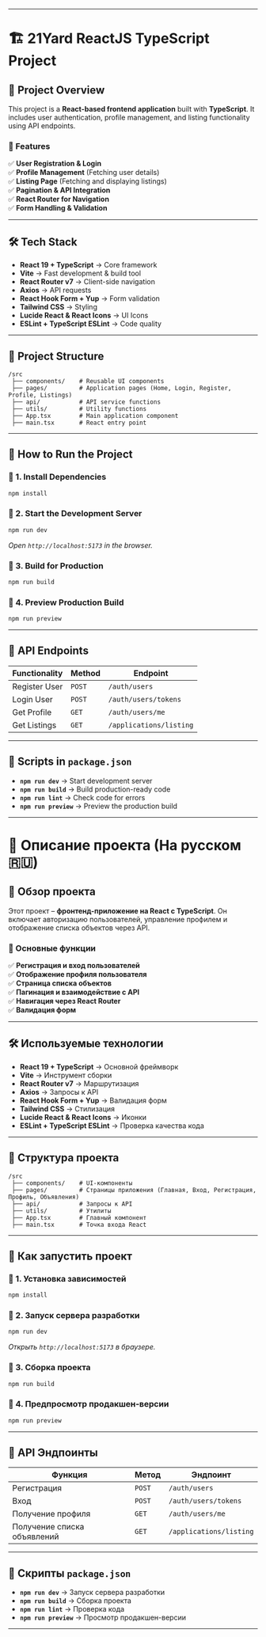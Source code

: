 
---

# **🏗️ 21Yard ReactJS TypeScript Project**  

## **📌 Project Overview**  
This project is a **React-based frontend application** built with **TypeScript**. It includes user authentication, profile management, and listing functionality using API endpoints.  

### **🔹 Features**  
✅ **User Registration & Login**  
✅ **Profile Management** (Fetching user details)  
✅ **Listing Page** (Fetching and displaying listings)  
✅ **Pagination & API Integration**  
✅ **React Router for Navigation**  
✅ **Form Handling & Validation**  

---

## **🛠️ Tech Stack**  
- **React 19 + TypeScript** → Core framework  
- **Vite** → Fast development & build tool  
- **React Router v7** → Client-side navigation  
- **Axios** → API requests  
- **React Hook Form + Yup** → Form validation  
- **Tailwind CSS** → Styling  
- **Lucide React & React Icons** → UI Icons  
- **ESLint + TypeScript ESLint** → Code quality  

---

## **📂 Project Structure**  
```
/src
 ├── components/    # Reusable UI components
 ├── pages/         # Application pages (Home, Login, Register, Profile, Listings)
 ├── api/           # API service functions
 ├── utils/         # Utility functions
 ├── App.tsx        # Main application component
 ├── main.tsx       # React entry point
```

---

## **🚀 How to Run the Project**  

### **🔹 1. Install Dependencies**  
```sh
npm install
```

### **🔹 2. Start the Development Server**  
```sh
npm run dev
```
_Open `http://localhost:5173` in the browser._  

### **🔹 3. Build for Production**  
```sh
npm run build
```

### **🔹 4. Preview Production Build**  
```sh
npm run preview
```

---

## **🔗 API Endpoints**  
| Functionality  | Method | Endpoint |
|---------------|--------|----------|
| Register User | `POST` | `/auth/users` |
| Login User    | `POST` | `/auth/users/tokens` |
| Get Profile   | `GET`  | `/auth/users/me` |
| Get Listings  | `GET`  | `/applications/listing` |

---

## **📌 Scripts in `package.json`**  
- **`npm run dev`** → Start development server  
- **`npm run build`** → Build production-ready code  
- **`npm run lint`** → Check code for errors  
- **`npm run preview`** → Preview the production build  

---

# **📖 Описание проекта (На русском 🇷🇺)**  

## **📌 Обзор проекта**  
Этот проект – **фронтенд-приложение на React с TypeScript**. Он включает авторизацию пользователей, управление профилем и отображение списка объектов через API.  

### **🔹 Основные функции**  
✅ **Регистрация и вход пользователей**  
✅ **Отображение профиля пользователя**  
✅ **Страница списка объектов**  
✅ **Пагинация и взаимодействие с API**  
✅ **Навигация через React Router**  
✅ **Валидация форм**  

---

## **🛠️ Используемые технологии**  
- **React 19 + TypeScript** → Основной фреймворк  
- **Vite** → Инструмент сборки  
- **React Router v7** → Маршрутизация  
- **Axios** → Запросы к API  
- **React Hook Form + Yup** → Валидация форм  
- **Tailwind CSS** → Стилизация  
- **Lucide React & React Icons** → Иконки  
- **ESLint + TypeScript ESLint** → Проверка качества кода  

---

## **📂 Структура проекта**  
```
/src
 ├── components/    # UI-компоненты
 ├── pages/         # Страницы приложения (Главная, Вход, Регистрация, Профиль, Объявления)
 ├── api/           # Запросы к API
 ├── utils/         # Утилиты
 ├── App.tsx        # Главный компонент
 ├── main.tsx       # Точка входа React
```

---

## **🚀 Как запустить проект**  

### **🔹 1. Установка зависимостей**  
```sh
npm install
```

### **🔹 2. Запуск сервера разработки**  
```sh
npm run dev
```
_Открыть `http://localhost:5173` в браузере._  

### **🔹 3. Сборка проекта**  
```sh
npm run build
```

### **🔹 4. Предпросмотр продакшен-версии**  
```sh
npm run preview
```

---

## **🔗 API Эндпоинты**  
| Функция  | Метод | Эндпоинт |
|----------|--------|----------|
| Регистрация | `POST` | `/auth/users` |
| Вход       | `POST` | `/auth/users/tokens` |
| Получение профиля | `GET` | `/auth/users/me` |
| Получение списка объявлений | `GET` | `/applications/listing` |

---

## **📌 Скрипты `package.json`**  
- **`npm run dev`** → Запуск сервера разработки  
- **`npm run build`** → Сборка проекта  
- **`npm run lint`** → Проверка кода  
- **`npm run preview`** → Просмотр продакшен-версии  

---
